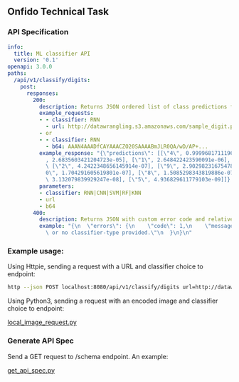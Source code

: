 ## Onfido Technical Task

### API Specification
```yaml
info:
  title: ML classifier API
  version: '0.1'
openapi: 3.0.0
paths:
  /api/v1/classify/digits:
    post:
      responses:
        200:
          description: Returns JSON ordered list of class predictions for input image.
          example_requests:
          - - classifier: RNN
            - url: http://datawrangling.s3.amazonaws.com/sample_digit.png
          - or
          - - classifier: RNN
            - b64: AAAN4AAADfCAYAAACZO20SAAAABmJLR0QA/wD/AP+...
          example_response: "{\"predictions\": [[\"4\", 0.9999681711196899], [\"6\"\
            , 2.6835603421204723e-05], [\"1\", 2.648422423590091e-06], [\"7\", 1.2625563385881833e-06],\
            \ [\"2\", 4.2422348656145914e-07], [\"9\", 2.9029823167547875e-07], [\"\
            0\", 1.704291605619801e-07], [\"8\", 1.5085298343819886e-07], [\"3\",\
            \ 3.132079839929247e-08], [\"5\", 4.936829611779103e-09]]}  \n"
          parameters:
          - classifier: RNN|CNN|SVM|RF|KNN
          - url
          - b64
        400:
          description: Returns JSON with custom error code and relative description.
          example: "{\n  \"errors\": {\n    \"code\": 1,\n    \"message\": \"Invalid\
            \ or no classifier-type provided.\"\n  }\n}\n"
```

### Example usage:
Using Httpie, sending a request with a URL and classifier choice to endpoint:

```bash
http --json POST localhost:8080/api/v1/classify/digits url=http://datawrangling.s3.amazonaws.com/sample_digit.png classifier=RNN
```

Using Python3, sending a request with an encoded image and classifier choice to endpoint: 

[local\_image\_request.py](/examples/local_image_request.py)

### Generate API Spec
Send a GET request to /schema endpoint. An example:

[get\_api\_spec.py](/scripts/get_api_spec.py)